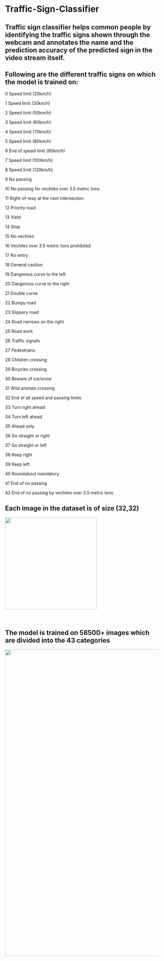# Traffic-Sign-Classifier

## Traffic sign classifier helps common people by identifying the traffic signs shown through the webcam and annotates the name and the prediction accuracy of the predicted sign in the video stream itself.
## Following are the different traffic signs on which the model is trained on:
0	Speed limit (20km/h)

1	Speed limit (30km/h)

2	Speed limit (50km/h)

3	Speed limit (60km/h)

4	Speed limit (70km/h)

5	Speed limit (80km/h)

6	End of speed limit (80km/h)

7	Speed limit (100km/h)

8	Speed limit (120km/h)

9	No passing

10	No passing for vechiles over 3.5 metric tons

11	Right-of-way at the next intersection

12	Priority road

13	Yield

14	Stop

15	No vechiles

16	Vechiles over 3.5 metric tons prohibited

17	No entry

18	General caution

19	Dangerous curve to the left

20	Dangerous curve to the right

21	Double curve

22	Bumpy road

23	Slippery road

24	Road narrows on the right

25	Road work

26	Traffic signals

27	Pedestrians

28	Children crossing

29	Bicycles crossing

30	Beware of ice/snow

31	Wild animals crossing

32	End of all speed and passing limits

33	Turn right ahead

34	Turn left ahead

35	Ahead only

36	Go straight or right

37	Go straight or left

38	Keep right

39	Keep left

40	Roundabout mandatory

41	End of no passing

42	End of no passing by vechiles over 3.5 metric tons

## Each image in the dataset is of size (32,32) 

<p>
    <img src="https://user-images.githubusercontent.com/91141709/189877372-23055051-4432-46b6-89ae-bff972af0a57.png" width="300">&emsp;
</p>
<br>

## The model is trained on 58500+ images which are divided into the 43 categories 
<p>
    <img src="https://user-images.githubusercontent.com/91141709/189878738-73a00d1b-86e1-462a-8734-8304f047254d.png" width="1000">&emsp;
</p>
<br>

